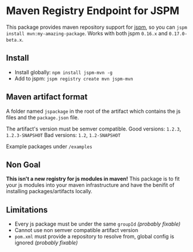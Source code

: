 # Maven Registry Endpoint for JSPM

This package provides maven repository support for [jspm](http://jspm.io/), so you can `jspm install mvn:my-amazing-package`. Works with both jspm `0.16.x` and `0.17.0-beta.x`.

## Install

- Install globally: `npm install jspm-mvn -g`
- Add to jspm: `jspm registry create mvn jspm-mvn`

## Maven artifact format

A folder named `jspackage` in the root of the artifact which contains the js files and the `package.json` file.

The artifact's version must be semver compatible.
Good versions: `1.2.3`, `1.2.3-SNAPSHOT`
Bad versions: `1.2`, `1.2-SNAPSHOT`

Example packages under `/examples`

## Non Goal

**This isn't a new registry for js modules in maven!** This package is to fit your js modules into your maven infrastructure and have the benifit of installing packages/artifacts locally.

## Limitations

- Every js package must be under the same `groupId` *(probably fixable)*
- Cannot use non semver compatible artifact version
- `pom.xml` must provide a repository to resolve from, global config is ignored *(probably fixable)*
